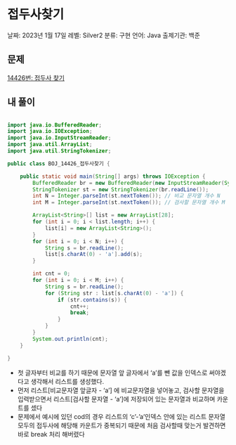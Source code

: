 # 접두사찾기

날짜: 2023년 1월 17일
레벨: Silver2
분류: 구현
언어: Java
출제기관: 백준

## 문제

[14426번: 접두사 찾기](https://www.acmicpc.net/problem/14426)

## 내 풀이

```java

import java.io.BufferedReader;
import java.io.IOException;
import java.io.InputStreamReader;
import java.util.ArrayList;
import java.util.StringTokenizer;

public class BOJ_14426_접두사찾기 {

	public static void main(String[] args) throws IOException {
		BufferedReader br = new BufferedReader(new InputStreamReader(System.in));
		StringTokenizer st = new StringTokenizer(br.readLine());
		int N = Integer.parseInt(st.nextToken()); // 비교 문자열 개수 N
		int M = Integer.parseInt(st.nextToken()); // 검사할 문자열 개수 M

		ArrayList<String>[] list = new ArrayList[28];
		for (int i = 0; i < list.length; i++) {
			list[i] = new ArrayList<String>();
		}
		for (int i = 0; i < N; i++) {
			String s = br.readLine();
			list[s.charAt(0) - 'a'].add(s);
		}

		int cnt = 0;
		for (int i = 0; i < M; i++) {
			String s = br.readLine();
			for (String str : list[s.charAt(0) - 'a']) {
				if (str.contains(s)) {
					cnt++;
					break;
				}
			}
		}
		System.out.println(cnt);
	}

}
```

- 첫 글자부터 비교를 하기 때문에 문자열 앞 글자에서 ‘a’를 뺀 값을 인덱스로 써야겠다고 생각해서 리스트를 생성했다.
- 먼저 리스트[비교문자열 앞글자 - ‘a’] 에 비교문자열을 넣어놓고, 검사할 문자열을 입력받으면서 리스트[검사할 문자열 - ‘a’]에 저장되어 있는 문자열과 비교하며 카운트를 셌다
- 문제에서 예시에 있던 cod의 경우 리스트의 ‘c’-’a’인덱스 안에 있는 리스트 문자열 모두의 접두사에 해당해 카운트가 중복되기 때문에 처음 검사할때 맞는거 발견하면 바로 break 처리 해버렸다